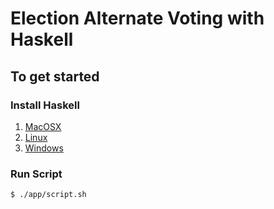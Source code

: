 # Election Alternate Voting with Haskell

## To get started
### Install Haskell
1. [MacOSX](https://www.haskell.org/platform/#osx)
2. [Linux](https://www.haskell.org/platform/#linux)
3. [Windows](https://www.haskell.org/platform/#windows)

### Run Script

``` shell
$ ./app/script.sh
```


